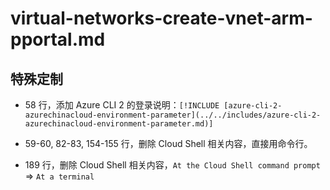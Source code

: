 # virtual-networks-create-vnet-arm-pportal.md

## 特殊定制

* 58 行，添加 Azure CLI 2 的登录说明：`[!INCLUDE [azure-cli-2-azurechinacloud-environment-parameter](../../includes/azure-cli-2-azurechinacloud-environment-parameter.md)]`

* 59-60, 82-83, 154-155 行，删除 Cloud Shell 相关内容，直接用命令行。

* 189 行，删除 Cloud Shell 相关内容，`At the Cloud Shell command prompt` => `At a terminal`
